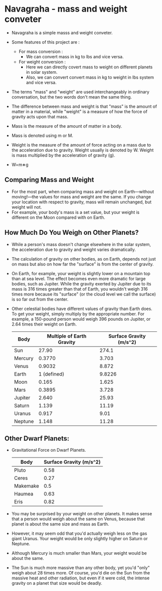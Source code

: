 # Navagraha - mass and weight conveter

- Navagraha is a simple masss and weight conveter.
- Some features of this project are :
  - For mass conversion :
    - We can convert mass in kg to lbs and vice versa.
  - For weight conversion :
    - Here we can directly covert mass to weight on different planets in solar system.
    - Also, we can convert convert mass in kg to weight in lbs system and vice versa.

- The terms "mass" and "weight" are used interchangeably in ordinary conversation, but the two words don't mean the same thing.
- The difference between mass and weight is that "mass" is the amount of matter in a material, while "weight" is a measure of how the force of gravity acts upon that mass.

- Mass is the measure of the amount of matter in a body.
- Mass is denoted using m or M.
- Weight is the measure of the amount of force acting on a mass due to the acceleration due to gravity. Weight usually is denoted by W. Weight is mass multiplied by the acceleration of gravity (g).
- W=m∗g


## Comparing Mass and Weight

- For the most part, when comparing mass and weight on Earth—without moving!—the values for mass and weight are the same. If you change your location with respect to gravity, mass will remain unchanged, but weight will not.
- For example, your body's mass is a set value, but your weight is different on the Moon compared with on Earth.


## How Much Do You Weigh on Other Planets?

- While a person's mass doesn't change elsewhere in the solar system, the acceleration due to gravity and weight varies dramatically.
- The calculation of gravity on other bodies, as on Earth, depends not just on mass but also on how far the "surface" is from the center of gravity.
- On Earth, for example, your weight is slightly lower on a mountain top than at sea level. The effect becomes even more dramatic for large bodies, such as Jupiter. While the gravity exerted by Jupiter due to its mass is 316 times greater than that of Earth, you wouldn't weigh 316 times more because its "surface" (or the cloud level we call the surface) is so far out from the center.

- Other celestial bodies have different values of gravity than Earth does. To get your weight, simply multiply by the appropriate number. For example, a 150-pound person would weigh 396 pounds on Jupiter, or 2.64 times their weight on Earth.

  | **Body**      | **Multiple of Earth Gravity** | **Surface Gravity (m/s^2)** |
  | ------------- | ----------------------------- | --------------------------- |
  | Sun           | 27.90                         | 274.1                       |
  | Mercury       | 0.3770                        | 3.703                       |
  | Venus         | 0.9032                        | 8.872                       |
  | Earth         | 1 (defined)                   | 9.8226                      |
  | Moon          | 0.165                         | 1.625                       |
  | Mars          | 0.3895                        | 3.728                       |
  | Jupiter       | 2.640                         | 25.93                       |
  | Saturn        | 1.139                         | 11.19                       |
  | Uranus        | 0.917                         | 9.01                        |
  | Neptune       | 1.148                         | 11.28                       |


## Other Dwarf Planets:

- Gravitational Force on Dwarf Planets.

  | **Body**      | **Surface Gravity (m/s^2)** |
  | ------------- | --------------------------- |
  | Pluto         | 0.58                        |
  | Ceres         | 0.27                        |
  | Makemake      | 0.5                         |
  | Haumea        | 0.63                        |
  | Eris          | 0.82                        |

- You may be surprised by your weight on other planets. It makes sense that a person would weigh about the same on Venus, because that planet is about the same size and mass as Earth.
- However, it may seem odd that you'd actually weigh less on the gas giant Uranus. Your weight would be only slightly higher on Saturn or Neptune.
- Although Mercury is much smaller than Mars, your weight would be about the same.
- The Sun is much more massive than any other body, yet you'd "only" weigh about 28 times more. Of course, you'd die on the Sun from the massive heat and other radiation, but even if it were cold, the intense gravity on a planet that size would be deadly.

